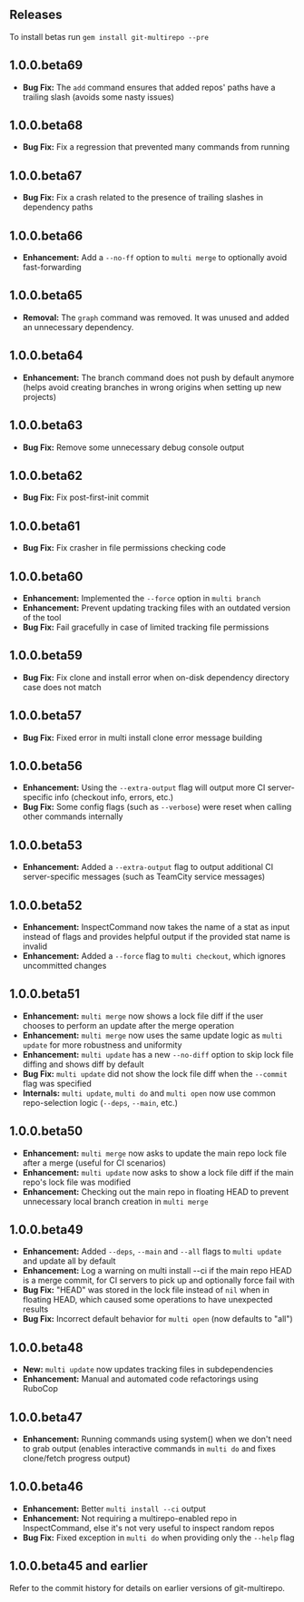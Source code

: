 ## Releases

To install betas run `gem install git-multirepo --pre`

## 1.0.0.beta69

* **Bug Fix:** The `add` command ensures that added repos' paths have a trailing slash (avoids some nasty issues)

## 1.0.0.beta68

* **Bug Fix:** Fix a regression that prevented many commands from running

## 1.0.0.beta67

* **Bug Fix:** Fix a crash related to the presence of trailing slashes in dependency paths

## 1.0.0.beta66

* **Enhancement:** Add a `--no-ff` option to `multi merge` to optionally avoid fast-forwarding

## 1.0.0.beta65

* **Removal:** The `graph` command was removed. It was unused and added an unnecessary dependency.

## 1.0.0.beta64

* **Enhancement:** The branch command does not push by default anymore (helps avoid creating branches in wrong origins when setting up new projects)

## 1.0.0.beta63

* **Bug Fix:** Remove some unnecessary debug console output

## 1.0.0.beta62

* **Bug Fix:** Fix post-first-init commit

## 1.0.0.beta61

* **Bug Fix:** Fix crasher in file permissions checking code

## 1.0.0.beta60

* **Enhancement:** Implemented the `--force` option in `multi branch`
* **Enhancement:** Prevent updating tracking files with an outdated version of the tool
* **Bug Fix:** Fail gracefully in case of limited tracking file permissions

## 1.0.0.beta59

* **Bug Fix:** Fix clone and install error when on-disk dependency directory case does not match

## 1.0.0.beta57

* **Bug Fix:** Fixed error in multi install clone error message building

## 1.0.0.beta56

* **Enhancement:** Using the `--extra-output` flag will output more CI server-specific info (checkout info, errors, etc.)
* **Bug Fix:** Some config flags (such as `--verbose`) were reset when calling other commands internally

## 1.0.0.beta53

* **Enhancement:** Added a `--extra-output` flag to output additional CI server-specific messages (such as TeamCity service messages)

## 1.0.0.beta52

* **Enhancement:** InspectCommand now takes the name of a stat as input instead of flags and provides helpful output if the provided stat name is invalid
* **Enhancement:** Added a `--force` flag to `multi checkout`, which ignores uncommitted changes

## 1.0.0.beta51

* **Enhancement:** `multi merge` now shows a lock file diff if the user chooses to perform an update after the merge operation
* **Enhancement:** `multi merge` now uses the same update logic as `multi update` for more robustness and uniformity
* **Enhancement:** `multi update` has a new `--no-diff` option to skip lock file diffing and shows diff by default
* **Bug Fix:** `multi update` did not show the lock file diff when the `--commit` flag was specified
* **Internals:** `multi update`, `multi do` and `multi open` now use common repo-selection logic (`--deps`, `--main`, etc.)

## 1.0.0.beta50

* **Enhancement:** `multi merge` now asks to update the main repo lock file after a merge (useful for CI scenarios)
* **Enhancement:** `multi update` now asks to show a lock file diff if the main repo's lock file was modified
* **Enhancement:** Checking out the main repo in floating HEAD to prevent unnecessary local branch creation in `multi merge`

## 1.0.0.beta49

* **Enhancement:** Added `--deps`, `--main` and `--all` flags to `multi update` and update all by default
* **Enhancement:** Log a warning on multi install --ci if the main repo HEAD is a merge commit, for CI servers to pick up and optionally force fail with
* **Bug Fix:** "HEAD" was stored in the lock file instead of `nil` when in floating HEAD, which caused some operations to have unexpected results
* **Bug Fix:** Incorrect default behavior for `multi open` (now defaults to "all")

## 1.0.0.beta48

* **New:** `multi update` now updates tracking files in subdependencies
* **Enhancement:** Manual and automated code refactorings using RuboCop

## 1.0.0.beta47

* **Enhancement:** Running commands using system() when we don't need to grab output (enables interactive commands in `multi do` and fixes clone/fetch progress output)

## 1.0.0.beta46

* **Enhancement:** Better `multi install --ci` output
* **Enhancement:** Not requiring a multirepo-enabled repo in InspectCommand, else it's not very useful to inspect random repos
* **Bug Fix:** Fixed exception in `multi do` when providing only the `--help` flag

## 1.0.0.beta45 and earlier

Refer to the commit history for details on earlier versions of git-multirepo.
